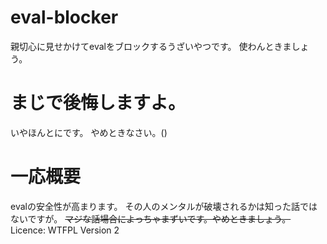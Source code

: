 # eval-blocker
親切心に見せかけてevalをブロックするうざいやつです。
使わんときましょう。

# まじで後悔しますよ。
いやほんとにです。
やめときなさい。()

# 一応概要
evalの安全性が高まります。
その人のメンタルが破壊されるかは知った話ではないですが。
~~マジな話場合によっちゃまずいです。やめときましょう。~~
Licence: WTFPL Version 2
